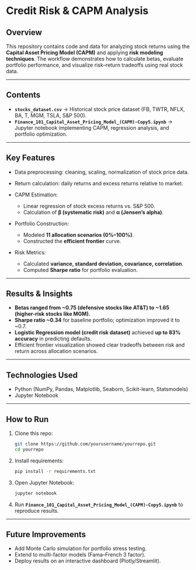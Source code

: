 # Credit Risk & CAPM Analysis

## Overview

This repository contains code and data for analyzing stock returns using the **Capital Asset Pricing Model (CAPM)** and applying **risk modeling techniques**. The workflow demonstrates how to calculate betas, evaluate portfolio performance, and visualize risk–return tradeoffs using real stock data.

---

## Contents

* **`stocks_dataset.csv`** → Historical stock price dataset (FB, TWTR, NFLX, BA, T, MGM, TSLA, S\&P 500).
* **`Finance_101_Capital_Asset_Pricing_Model_(CAPM)-Copy5.ipynb`** → Jupyter notebook implementing CAPM, regression analysis, and portfolio optimization.

---

## Key Features

* Data preprocessing: cleaning, scaling, normalization of stock price data.
* Return calculation: daily returns and excess returns relative to market.
* CAPM Estimation:

  * Linear regression of stock excess returns vs. S\&P 500.
  * Calculation of **β (systematic risk)** and **α (Jensen’s alpha)**.
* Portfolio Construction:

  * Modeled **11 allocation scenarios (0%–100%)**.
  * Constructed the **efficient frontier** curve.
* Risk Metrics:

  * Calculated **variance, standard deviation, covariance, correlation**.
  * Computed **Sharpe ratio** for portfolio evaluation.

---

## Results & Insights

* **Betas ranged from \~0.75 (defensive stocks like AT\&T) to \~1.65 (higher-risk stocks like MGM).**
* **Sharpe ratio \~0.34** for baseline portfolio; optimization improved it to \~0.7.
* **Logistic Regression model (credit risk dataset)** achieved **up to 83% accuracy** in predicting defaults.
* Efficient frontier visualization showed clear tradeoffs between risk and return across allocation scenarios.

---

## Technologies Used

* Python (NumPy, Pandas, Matplotlib, Seaborn, Scikit-learn, Statsmodels)
* Jupyter Notebook

---

## How to Run

1. Clone this repo:

   ```bash
   git clone https://github.com/yourusername/yourrepo.git
   cd yourrepo
   ```
2. Install requirements:

   ```bash
   pip install -r requirements.txt
   ```
3. Open Jupyter Notebook:

   ```bash
   jupyter notebook
   ```
4. Run **`Finance_101_Capital_Asset_Pricing_Model_(CAPM)-Copy5.ipynb`** to reproduce results.

---

## Future Improvements

* Add Monte Carlo simulation for portfolio stress testing.
* Extend to multi-factor models (Fama–French 3 factor).
* Deploy results on an interactive dashboard (Plotly/Streamlit).



